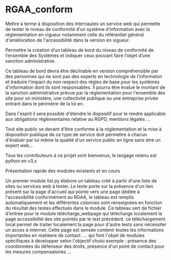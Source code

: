 # RGAA_conform
Mettre à terme à disposition des internautes un service web qui permette de tester le niveau de conformité d’un système d’information avec la réglementation en vigueur notamment celle du référentiel général d'amélioration de l'accessibilité dans la version en vigueur.

Permettre la création d’un tableau de bord du niveau de conformité de l’ensemble des Systèmes et indiquer ceux pouvant faire l’objet d’une sanction administrative. 

Ce tableau de bord devra être déclinable en version compréhensible par des personnes qui ne sont pas des experts en technologie de l'informaton et traduire l'impact du non respect des règles de base pour les systèmes d'information dont ils sont responsables. Il pourra être évalué le montant de la sanction administrative prévue par la réglementation pour l'ensemble des site pour un ministère, une collectivité publique ou une entreprise privée entrant dans le périmètre de la loi en.

Dans l'esprit il sera possible d'étendre le dispositif pour le rendre applicable aux obligations règlementaires relative au RGPD, mentions légales ... 

Tout site public se devant d'être conforme à la réglementation et la mise à disposition publique de ce type de service doit permettre à chacun d'évaluer par lui même la qualité d'un service public en ligne sans etre un expert web...

Tous les contributeurs à ce projet sont bienvenus, le langage retenu est python en v3,x

Présentation rapide des modules existants et en cours 

Un premier module list.py élabore un tableau créé à partir d'une liste de sites ou services web à tester.
Le teste porte sur la présence d'un lien présent sur la page d'accueil qui pointe vers une page dédiée à l'accessibilité conformément au RGAA,
le tableau est remplis automatiquement et les différentes colonnes sont renseignées en fonction du résultat des testes effectués dans le module.
Ce tableau sert de fichier d'entrée pour le module télécharge_webpage qui télécharge localement la page accessibilité des site pointés par le test précédent.
ce téléchargement local permet de traiter localement la page pour d'autre tests sans nécessiter un acces à internet. Cette page est sensée contenir toutes les informations importantes en matièere de contact .... qui font l'objet de modules spécifiques à développer selon l'objectif choisi exemple : présence des coordonnées du défenseur des droits, présence d'un point de contact pour les mesures compensatoires ... 

